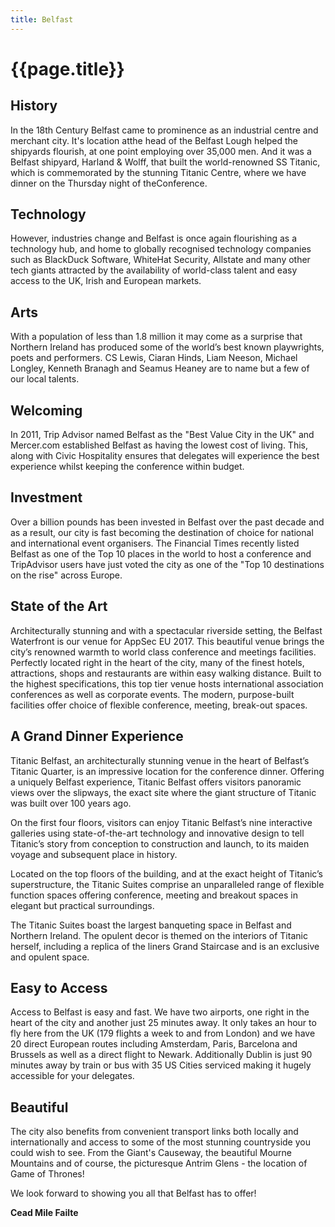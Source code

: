 ```yaml
---
title: Belfast
---
```


# {{page.title}}

## History

In the 18th Century Belfast came to prominence as an industrial centre and merchant city. It's location atthe head of the Belfast Lough helped the shipyards flourish, at one point employing over 35,000 men. And it was a Belfast shipyard, Harland & Wolff, that built the world-renowned SS Titanic, which is commemorated by the stunning Titanic Centre, where we have dinner on the Thursday night of theConference.

## Technology

However, industries change and Belfast is once again flourishing as a technology hub, and home to globally recognised technology companies such as BlackDuck Software, WhiteHat Security, Allstate and many other tech giants attracted by the availability of world-class talent and easy access to the UK, Irish and European markets.

## Arts

With a population of less than 1.8 million it may come as a surprise that Northern Ireland has produced some of the world’s best known playwrights, poets and performers. CS Lewis, Ciaran Hinds, Liam Neeson, Michael Longley, Kenneth Branagh and Seamus Heaney are to name but a few of our local talents.

## Welcoming

In 2011, Trip Advisor named Belfast as the "Best Value City in the UK" and Mercer.com established Belfast as having the lowest cost of living. This, along with Civic Hospitality ensures that delegates will experience the best experience whilst keeping the conference within budget.

## Investment

Over a billion pounds has been invested in Belfast over the past decade and as a result, our city is fast becoming the destination of choice for national and international event organisers. The Financial Times recently listed Belfast as one of the Top 10 places in the world to host a conference and TripAdvisor users have just voted the city as one of the "Top 10 destinations on the rise" across Europe.

## State of the Art

Architecturally stunning and with a spectacular riverside setting, the Belfast Waterfront is our venue for AppSec EU 2017. This beautiful venue brings the city’s renowned warmth to world class conference and meetings facilities. Perfectly located right in the heart of the city, many of the finest hotels, attractions, shops and restaurants are within easy walking distance. Built to the highest specifications, this top tier venue hosts international association conferences as well as corporate events. The modern, purpose-built facilities offer choice of flexible conference, meeting, break-out spaces.

## A Grand Dinner Experience

Titanic Belfast, an architecturally stunning venue in the heart of Belfast’s Titanic Quarter, is an impressive location for the conference dinner. Offering a uniquely Belfast experience, Titanic Belfast offers visitors panoramic views over the slipways, the exact site where the giant structure of Titanic was built over 100 years ago.

On the first four floors, visitors can enjoy Titanic Belfast’s nine interactive galleries using state-of-the-art technology and innovative design to tell Titanic’s story from conception to construction and launch, to its maiden voyage and subsequent place in history.

Located on the top floors of the building, and at the exact height of Titanic’s superstructure, the Titanic Suites comprise an unparalleled range of flexible function spaces offering conference, meeting and breakout spaces in elegant but practical surroundings.

The Titanic Suites boast the largest banqueting space in Belfast and Northern Ireland. The opulent decor is themed on the interiors of Titanic herself, including a replica of the liners Grand Staircase and is an exclusive and opulent space.

## Easy to Access

Access to Belfast is easy and fast. We have two airports, one right in the heart of the city and another just 25 minutes away. It only takes an hour to fly here from the UK (179 flights a week to and from London) and we have 20 direct European routes including Amsterdam, Paris, Barcelona and Brussels as well as a direct flight to Newark. Additionally Dublin is just 90 minutes away by train or bus with 35 US Cities serviced making it hugely accessible for your delegates.

## Beautiful

The city also benefits from convenient transport links both locally and internationally and access to some of the most stunning countryside you could wish to see. From the Giant's Causeway, the beautiful Mourne Mountains and of course, the picturesque Antrim Glens - the location of Game of Thrones!

We look forward to showing you all that Belfast has to offer!

**Cead Mile Failte**
